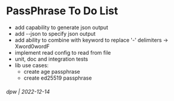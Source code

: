 # PassPhrase To Do List

* add capability to generate json output
* add --json to specify json output
* add ability to combine with keyword to replace '-' delimiters -> Xword0wordF
* implement read config to read from file
* unit, doc and integration tests
* lib use cases: 
    * create age passphrase
    * create ed25519 passphrase

###### dpw | 2022-12-14
